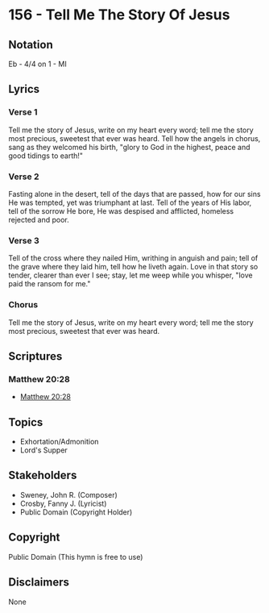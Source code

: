 # 156 - Tell Me The Story Of Jesus

## Notation

Eb - 4/4 on 1 - MI

## Lyrics

### Verse 1

Tell me the story of Jesus, write on my heart every word; tell me the story most precious, sweetest that ever was heard. Tell how the angels in chorus, sang as they welcomed his birth, "glory to God in the highest, peace and good tidings to earth!"

### Verse 2

Fasting alone in the desert, tell of the days that are passed, how for our sins He was tempted, yet was triumphant at last. Tell of the years of His labor, tell of the sorrow He bore, He was despised and afflicted, homeless rejected and poor.

### Verse 3

Tell of the cross where they nailed Him, writhing in anguish and pain; tell of the grave where they laid him, tell how he liveth again. Love in that story so tender, clearer than ever I see; stay, let me weep while you whisper, "love paid the ransom for me."

### Chorus

Tell me the story of Jesus, write on my heart every word; tell me the story most precious, sweetest that ever was heard.


## Scriptures

### Matthew 20:28

- [Matthew 20:28](https://www.biblegateway.com/passage/?search=Matthew%2020%3A28)


## Topics

- Exhortation/Admonition
- Lord's Supper

## Stakeholders

- Sweney, John R. (Composer)
- Crosby, Fanny J. (Lyricist)
- Public Domain (Copyright Holder)

## Copyright

Public Domain
(This hymn is free to use)

## Disclaimers

None

